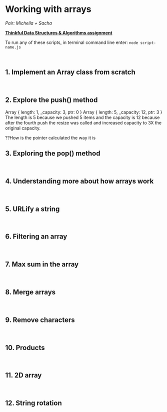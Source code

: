 # Working with arrays

_Pair: Michella + Sacha_

**[Thinkful Data Structures & Algorithms assignment](https://courses.thinkful.com/dsa-v1/checkpoint/4#assignment)**

To run any of these scripts, in terminal command line enter: `node script-name.js`

<br />

## 1. Implement an Array class from scratch





<br />

## 2. Explore the push() method

Array { length: 1, _capacity: 3, ptr: 0 }
Array { length: 5, _capacity: 12, ptr: 3 }
The length is 5 because we pushed 5 items and the capacity is 12 because after the fourth push the resize was called and increased capacity to 3X the original capacity.

??How is the pointer calculated the way it is
<br />

## 3. Exploring the pop() method





<br />

## 4. Understanding more about how arrays work





<br />

## 5. URLify a string





<br />

## 6. Filtering an array





<br />

## 7. Max sum in the array





<br />

## 8. Merge arrays





<br />

## 9. Remove characters




<br />

## 10. Products




<br />

## 11. 2D array




<br />

## 12. String rotation





<br />